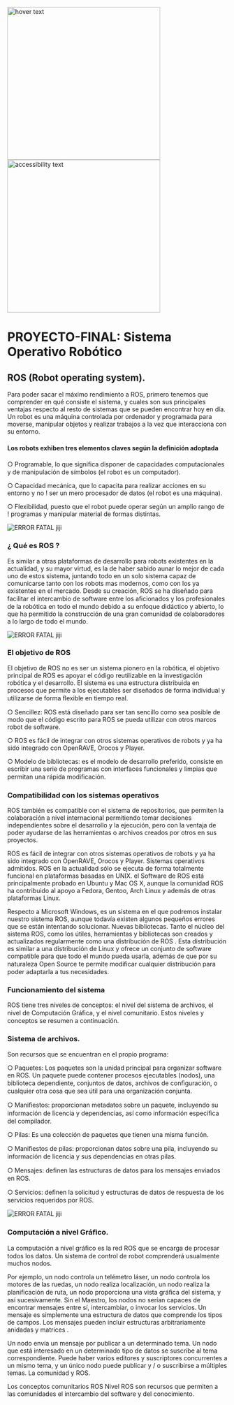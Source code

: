 <p align="left">
  <img src="https://github.com/Villalobos39/PROYECTO-FINAL/blob/master/Imagenes/LOGO_TECNM_GRIS.png" width="350" title="hover text">
  <img src="https://github.com/Villalobos39/PROYECTO-FINAL/blob/master/Imagenes/sistemas%20computacionales.png" width="350" alt="accessibility text">
</p>

# PROYECTO-FINAL: Sistema Operativo Robótico

## ROS (Robot operating system).

Para poder sacar el máximo rendimiento a ROS, primero tenemos que comprender en qué consiste el sistema, y cuales son sus principales ventajas respecto al resto de sistemas que se pueden encontrar hoy en día. Un robot es una máquina controlada por ordenador y programada para moverse, manipular objetos y realizar trabajos a la vez que interacciona con su entorno.

#### Los robots exhiben tres elementos claves según la deﬁnición adoptada

○ Programable, lo que signiﬁca disponer de capacidades computacionales y de manipulación de símbolos (el robot es un computador). 

○ Capacidad mecánica, que lo capacita para realizar acciones en su entorno y no ! ser un mero procesador de datos (el robot es una máquina).

○ Flexibilidad, puesto que el robot puede operar según un amplio rango de ! programas y manipular material de formas distintas.

![ERROR FATAL jiji](https://github.com/Villalobos39/PROYECTO-FINAL/blob/master/Imagenes/Rbot.png)

### ¿ Qué es ROS ?

Es similar a otras plataformas de desarrollo para robots existentes en la actualidad, y su mayor virtud, es la de haber sabido aunar lo mejor de cada uno de estos sistema, juntando todo en un solo sistema capaz de comunicarse tanto con los robots mas modernos, como con los ya existentes en el mercado. Desde su creación, ROS se ha diseñado para facilitar el intercambio de software entre los aﬁcionados y los profesionales de la robótica en todo el mundo debido a su enfoque didáctico y abierto, lo que ha permitido la construcción de una gran comunidad de colaboradores a lo largo de todo el mundo. 

![ERROR FATAL jiji](https://github.com/Villalobos39/PROYECTO-FINAL/blob/master/Imagenes/ROS.jpg)

### El objetivo de ROS
El objetivo de ROS no es ser un sistema pionero en la robótica, el objetivo principal de ROS es apoyar el código reutilizable en la investigación robótica y el desarrollo. 
El sistema es una estructura distribuida en procesos que permite a los ejecutables ser diseñados de forma individual y utilizarse de forma ﬂexible en tiempo real.

○ Sencillez: ROS está diseñado para ser tan sencillo como sea posible de modo que el código escrito para ROS se pueda utilizar con otros marcos robot de software. 

○ ROS es fácil de integrar con otros sistemas operativos de robots y ya ha sido integrado con OpenRAVE, Orocos y Player. 

○ Modelo de bibliotecas: es el modelo de desarrollo preferido, consiste en escribir una serie de programas con interfaces funcionales y limpias que permitan una rápida modiﬁcación. 

### Compatibilidad con los sistemas operativos 
ROS también es compatible con el sistema de repositorios, que permiten la colaboración a nivel internacional permitiendo tomar decisiones independientes sobre el desarrollo y la ejecución, pero con la ventaja de poder ayudarse de las herramientas o archivos creados por otros en sus proyectos.

ROS es fácil de integrar con otros sistemas operativos de robots y ya ha sido integrado con OpenRAVE, Orocos y Player. Sistemas operativos admitidos. ROS en la actualidad sólo se ejecuta de forma totalmente funcional en plataformas basadas en UNIX. el Software de ROS está principalmente probado en Ubuntu y Mac OS X, aunque la comunidad ROS ha contribuido al apoyo a Fedora, Gentoo, Arch Linux y además de otras plataformas Linux.

Respecto a Microsoft Windows, es un sistema en el que podremos instalar nuestro sistema ROS, aunque todavía existen algunos pequeños errores que se están intentando solucionar. Nuevas bibliotecas. Tanto el núcleo del sistema ROS, como los útiles, herramientas y bibliotecas son creados y actualizados regularmente como una distribución de ROS . Esta distribución es similar a una distribución de Linux y ofrece un conjunto de software compatible para que todo el mundo pueda usarla, además de que por su naturaleza Open Source te permite modiﬁcar cualquier distribución para poder adaptarla a tus necesidades.

### Funcionamiento del sistema
ROS tiene tres niveles de conceptos: el nivel del sistema de archivos, el nivel de Computación Gráﬁca, y el nivel comunitario. Estos niveles y conceptos se resumen a continuación.

### Sistema de archivos.
Son recursos que se encuentran en el propio programa: 

○ Paquetes: Los paquetes son la unidad principal para organizar software en ROS. Un paquete puede contener procesos ejecutables (nodos), una biblioteca dependiente, conjuntos de datos, archivos de conﬁguración, o cualquier otra cosa que sea útil para una organización conjunta. 

○ Maniﬁestos: proporcionan metadatos sobre un paquete, incluyendo su información de licencia y dependencias, así como información especíﬁca del compilador. 

○ Pilas: Es una colección de paquetes que tienen una misma función. 

○ Maniﬁestos de pilas: proporcionan datos sobre una pila, incluyendo su información de licencia y sus dependencias en otras pilas.

○ Mensajes: deﬁnen las estructuras de datos para los mensajes enviados en ROS.

○ Servicios:  deﬁnen la solicitud y estructuras de datos de respuesta de los servicios requeridos por ROS.

![ERROR FATAL jiji](https://github.com/Villalobos39/PROYECTO-FINAL/blob/master/Imagenes/sistema-de-archivos-esquema.jpg)

### Computación a nivel Gráﬁco. 
La computación a nivel gráﬁco es la red ROS que se encarga de procesar todos los datos. Un sistema de control de robot comprenderá usualmente muchos nodos.

Por ejemplo, un nodo controla un telémetro láser, un nodo controla los motores de las ruedas, un nodo realiza localización, un nodo realiza la planiﬁcación de ruta, un nodo proporciona una vista gráﬁca del sistema, y así sucesivamente. Sin el Maestro, los nodos no serían capaces de encontrar mensajes entre sí, intercambiar, o invocar los servicios. Un mensaje es simplemente una estructura de datos que comprende los tipos de campos. Los mensajes pueden incluir estructuras arbitrariamente anidadas y matrices .

Un nodo envía un mensaje por publicar a un determinado tema. Un nodo que está interesado en un determinado tipo de datos se suscribe al tema correspondiente. Puede haber varios editores y suscriptores concurrentes a un mismo tema, y un único nodo puede publicar y / o suscribirse a múltiples temas. La comunidad y ROS.

Los conceptos comunitarios ROS Nivel ROS son recursos que permiten a las comunidades el intercambio del software y del conocimiento.
